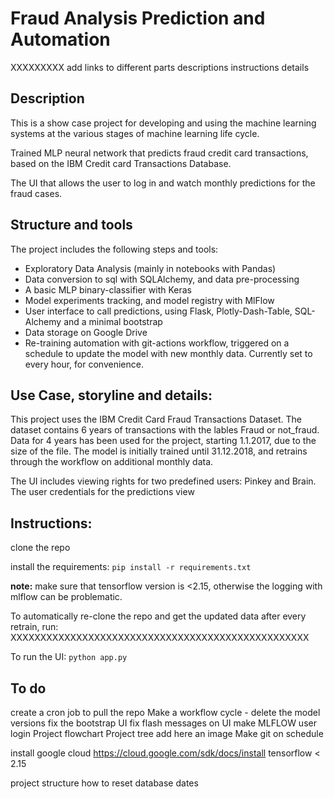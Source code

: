# Fraud Analysis Prediction and Automation
XXXXXXXXX add links to different parts
descriptions 
instructions
details
## Description
This is a show case project for developing and using the machine learning systems at the various stages of machine learning life cycle.

Trained MLP neural network that predicts fraud credit card transactions, based on the IBM Credit card Transactions Database.

The UI that allows the user to log in and watch monthly predictions for the fraud cases.  

## Structure and tools
The project includes the following steps and tools: 
- Exploratory Data Analysis (mainly in notebooks with Pandas)
- Data conversion to sql with SQLAlchemy, and data pre-processing
- A basic MLP binary-classifier with Keras
- Model experiments tracking, and model registry with MlFlow
- User interface to call predictions, using Flask, Plotly-Dash-Table, SQL-Alchemy and a minimal bootstrap 
- Data storage on Google Drive
- Re-training automation with git-actions workflow, triggered on a schedule to update the model with new monthly data. Currently set to every hour, for convenience. 

## Use Case, storyline and details: 
This project uses the IBM Credit Card Fraud Transactions Dataset. The dataset contains 6 years of transactions with the lables Fraud or not_fraud. Data for 4 years has been used for the project, starting 1.1.2017, due to the size of the file.
The model is initially trained until 31.12.2018, and retrains through the workflow on additional monthly data.

The UI includes viewing rights for two predefined users: Pinkey and Brain.
The user credentials for the predictions view


## Instructions:
clone the repo

install the requirements:
`pip install -r requirements.txt`

**note:** make sure that tensorflow version is  <2.15, otherwise the logging with mlflow can be problematic. 

To automatically re-clone the repo and get the updated data after every retrain, run: 
XXXXXXXXXXXXXXXXXXXXXXXXXXXXXXXXXXXXXXXXXXXXXXXXXX

To run the UI: 
`python app.py` 

## To do 
create a cron job to pull the repo
Make a workflow cycle - delete the model versions
fix the bootstrap UI
fix flash messages on UI
make MLFLOW user login
Project flowchart
Project tree
add here an image
Make git on schedule





install google cloud https://cloud.google.com/sdk/docs/install
tensorflow < 2.15 


project structure
how to reset database dates

